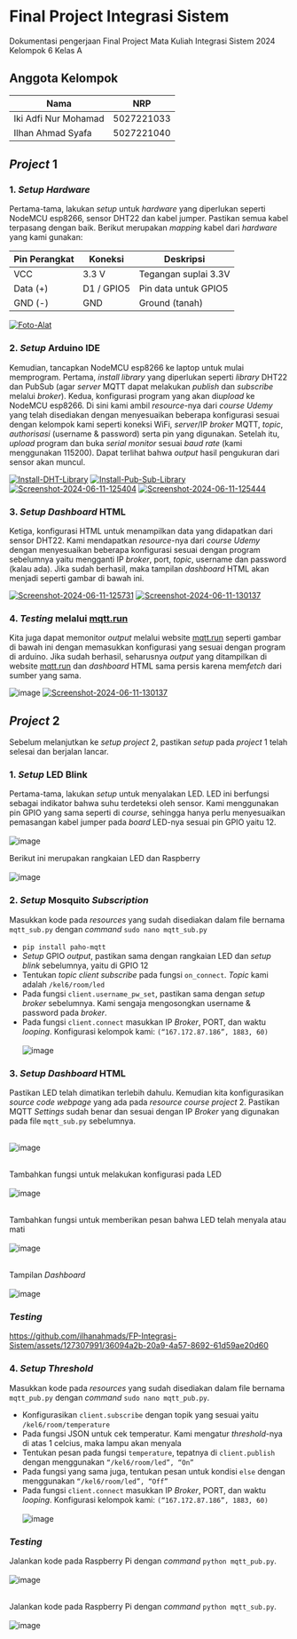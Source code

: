 # Final Project Integrasi Sistem
Dokumentasi pengerjaan Final Project Mata Kuliah Integrasi Sistem 2024 Kelompok 6 Kelas A

## Anggota Kelompok
| Nama               | NRP         |
| ------------------ | ----------- |
| Iki Adfi Nur Mohamad   | 5027221033  |
| Ilhan Ahmad Syafa  | 5027221040  |

## *Project* 1
### 1. *Setup* *Hardware*
Pertama-tama, lakukan *setup* untuk *hardware* yang diperlukan seperti NodeMCU esp8266, sensor DHT22 dan kabel jumper. Pastikan semua kabel terpasang dengan baik. Berikut merupakan *mapping* kabel dari *hardware* yang kami gunakan:

| Pin Perangkat | Koneksi    | Deskripsi               |
| ------------- | ---------- | ----------------------- |
| VCC           | 3.3 V      | Tegangan suplai 3.3V    |
| Data (+)      | D1 / GPIO5 | Pin data untuk GPIO5    |
| GND (-)       | GND        | Ground (tanah)          |

<a href="https://imgbb.com/"><img src="https://i.ibb.co.com/Cs4Thp7/Foto-Alat.jpg" alt="Foto-Alat" border="0"></a> <br>

### 2. *Setup* Arduino IDE
Kemudian, tancapkan NodeMCU esp8266 ke laptop untuk mulai memprogram. Pertama, *install* *library* yang diperlukan seperti *library* DHT22 dan PubSub (agar *server* MQTT dapat melakukan *publish* dan *subscribe* melalui *broker*). Kedua, konfigurasi program yang akan di*upload* ke NodeMCU esp8266. Di sini kami ambil *resource*-nya dari *course* *Udemy* yang telah disediakan dengan menyesuaikan beberapa konfigurasi sesuai dengan kelompok kami seperti koneksi WiFi, *server*/IP *broker* MQTT, *topic*, *authorisasi* (username & password) serta pin yang digunakan. Setelah itu, *upload* program dan buka *serial monitor* sesuai *baud rate* (kami menggunakan 115200). Dapat terlihat bahwa *output* hasil pengukuran dari sensor akan muncul.

<a href="https://ibb.co.com/qWkgdVH"><img src="https://i.ibb.co.com/rc4pmNB/Install-DHT-Library.png" alt="Install-DHT-Library" border="0"></a>
<a href="https://ibb.co.com/L0DT9Gg"><img src="https://i.ibb.co.com/hgxG2qd/Install-Pub-Sub-Library.png" alt="Install-Pub-Sub-Library" border="0"></a>
<a href="https://ibb.co.com/7ktdPCR"><img src="https://i.ibb.co.com/8YgLqsd/Screenshot-2024-06-11-125404.png" alt="Screenshot-2024-06-11-125404" border="0"></a>
<a href="https://ibb.co.com/HDw55v4"><img src="https://i.ibb.co.com/PZXqqpj/Screenshot-2024-06-11-125444.png" alt="Screenshot-2024-06-11-125444" border="0"></a>

### 3. *Setup* *Dashboard* HTML
Ketiga, konfigurasi HTML untuk menampilkan data yang didapatkan dari sensor DHT22. Kami mendapatkan *resource*-nya dari *course* *Udemy* dengan menyesuaikan beberapa konfigurasi sesuai dengan program sebelumnya yaitu mengganti IP *broker*, port, *topic*, username dan password (kalau ada). Jika sudah berhasil, maka tampilan *dashboard* HTML akan menjadi seperti gambar di bawah ini.

<a href="https://ibb.co.com/gPy7CFv"><img src="https://i.ibb.co.com/RB2SW4h/Screenshot-2024-06-11-125731.png" alt="Screenshot-2024-06-11-125731" border="0"></a>
<a href="https://imgbb.com/"><img src="https://i.ibb.co.com/M97Sj1z/Screenshot-2024-06-11-130137.png" alt="Screenshot-2024-06-11-130137" border="0"></a>

### 4. *Testing* melalui [mqtt.run](http://mqtt.run)
Kita juga dapat memonitor *output* melalui website [mqtt.run](http://mqtt.run) seperti gambar di bawah ini dengan memasukkan konfigurasi yang sesuai dengan program di arduino. Jika sudah berhasil, seharusnya *output* yang ditampilkan di website [mqtt.run](http://mqtt.run) dan *dashboard* HTML sama persis karena mem*fetch* dari sumber yang sama.

![image](https://github.com/ilhanahmads/FP-Integrasi-Sistem/assets/127307991/08060401-ed3c-499f-b679-2a568f8fdf8d)
<a href="https://imgbb.com/"><img src="https://i.ibb.co.com/M97Sj1z/Screenshot-2024-06-11-130137.png" alt="Screenshot-2024-06-11-130137" border="0"></a>

## *Project* 2
Sebelum melanjutkan ke *setup* *project* 2, pastikan *setup* pada *project* 1 telah selesai dan berjalan lancar.

### 1. *Setup* LED Blink
Pertama-tama, lakukan *setup* untuk menyalakan LED. LED ini berfungsi sebagai indikator bahwa suhu terdeteksi oleh sensor. Kami menggunakan pin GPIO yang sama seperti di *course*, sehingga hanya perlu menyesuaikan pemasangan kabel jumper pada *board* LED-nya sesuai pin GPIO yaitu 12. <br><br>
![image](https://github.com/ilhanahmads/FP-Integrasi-Sistem/assets/127307991/90ba34c6-60a4-43c8-a389-8f320cf98fc8) <br>

Berikut ini merupakan rangkaian LED dan Raspberry <br><br>
![image](https://github.com/ilhanahmads/FP-Integrasi-Sistem/assets/127307991/a79bc6f9-f88a-4456-834d-0e8e904d8239)

### 2. *Setup* Mosquito *Subscription*
Masukkan kode pada *resources* yang sudah disediakan dalam file bernama `mqtt_sub.py` dengan *command* `sudo nano mqtt_sub.py`
- `pip install paho-mqtt`
- *Setup* GPIO *output*, pastikan sama dengan rangkaian LED dan *setup* *blink* sebelumnya, yaitu di GPIO 12
- Tentukan *topic* *client subscribe* pada fungsi `on_connect`. *Topic* kami adalah `/kel6/room/led`
- Pada fungsi `client.username_pw_set`, pastikan sama dengan *setup broker* sebelumnya. Kami sengaja mengosongkan username & password pada *broker*.
- Pada fungsi `client.connect` masukkan IP *Broker*, PORT, dan waktu *looping*. Konfigurasi kelompok kami: `(“167.172.87.186”, 1883, 60)` <br><br>
![image](https://github.com/ilhanahmads/FP-Integrasi-Sistem/assets/127307991/a69d3535-665d-419a-8f42-d59242ab7deb)

### 3. *Setup* *Dashboard* HTML
Pastikan LED telah dimatikan terlebih dahulu. Kemudian kita konfigurasikan *source code webpage* yang ada pada *resource* *course project* 2. Pastikan MQTT *Settings* sudah benar dan sesuai dengan IP *Broker* yang digunakan pada file `mqtt_sub.py` sebelumnya. <br><br>

![image](https://github.com/ilhanahmads/FP-Integrasi-Sistem/assets/127307991/e5be09f8-7fb6-4ae9-98ca-6866da25c6fd) <br><br>

Tambahkan fungsi untuk melakukan konfigurasi pada LED <br><br>
![image](https://github.com/ilhanahmads/FP-Integrasi-Sistem/assets/127307991/2f6cc287-0e75-47b1-b399-b6e6b542359b) <br><br>

Tambahkan fungsi untuk memberikan pesan bahwa LED telah menyala atau mati <br><br>
![image](https://github.com/ilhanahmads/FP-Integrasi-Sistem/assets/127307991/286b57a1-c1c4-449d-b2e5-23f9d311dffe) <br><br>

Tampilan *Dashboard* <br><br>
![image](https://github.com/ilhanahmads/FP-Integrasi-Sistem/assets/127307991/abf162eb-17f2-41db-be2a-814b830c4aa8)

### *Testing*

https://github.com/ilhanahmads/FP-Integrasi-Sistem/assets/127307991/36094a2b-20a9-4a57-8692-61d59ae20d60

### 4. *Setup* *Threshold*
Masukkan kode pada *resources* yang sudah disediakan dalam file bernama `mqtt_pub.py` dengan *command* `sudo nano mqtt_pub.py`.
- Konfigurasikan `client.subscribe` dengan topik yang sesuai yaitu ``/kel6/room/temperature``
- Pada fungsi JSON untuk cek temperatur. Kami mengatur *threshold*-nya di atas 1 celcius, maka lampu akan menyala
- Tentukan pesan pada fungsi `temperature`, tepatnya di `client.publish` dengan menggunakan ``“/kel6/room/led”, “On”``
- Pada fungsi yang sama juga, tentukan pesan untuk kondisi `else` dengan menggunakan ``“/kel6/room/led”, “Off”``
- Pada fungsi `client.connect` masukkan IP *Broker*, PORT, dan waktu *looping*. Konfigurasi kelompok kami: `(“167.172.87.186”, 1883, 60)` <br><br>
![image](https://github.com/ilhanahmads/FP-Integrasi-Sistem/assets/127307991/21ac359e-409d-4ed8-89ee-765645273f04)

### *Testing*
Jalankan kode pada Raspberry Pi dengan *command* `python mqtt_pub.py`. <br><br>
![image](https://github.com/ilhanahmads/FP-Integrasi-Sistem/assets/127307991/644877f1-a44b-4ace-845f-c2f8efa04e0f) <br><br>

Jalankan kode pada Raspberry Pi dengan *command* `python mqtt_sub.py`. <br><br>
![image](https://github.com/ilhanahmads/FP-Integrasi-Sistem/assets/127307991/f6cf4f88-37c9-4771-bf12-115690ea757f)


